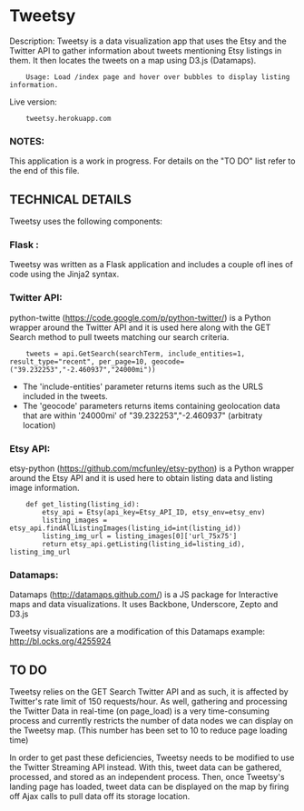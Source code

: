 Tweetsy
=======

Description: Tweetsy is a data visualization app that uses the Etsy and the Twitter API to gather information about tweets 
mentioning Etsy listings in them. It then locates the tweets on a map using D3.js (Datamaps).

        Usage: Load /index page and hover over bubbles to display listing information.

Live version: 

        tweetsy.herokuapp.com

### NOTES: 

This application is a work in progress. For details on the "TO DO" list refer to the end of this file.

TECHNICAL DETAILS
-------

Tweetsy uses the following components:

### Flask :
Tweetsy was written as a Flask application and includes a couple ofl ines of code using the Jinja2 syntax.

### Twitter API:   
python-twitte (https://code.google.com/p/python-twitter/) is a Python wrapper around the Twitter API and it is used
here along with the GET Search method to pull tweets matching our search criteria.
		
		tweets = api.GetSearch(searchTerm, include_entities=1, result_type="recent", per_page=10, geocode=("39.232253","-2.460937","24000mi"))

- The 'include-entities' parameter returns items such as the URLS included in the tweets.
- The 'geocode' parameters returns items containing geolocation data that are within '24000mi' of "39.232253","-2.460937" (arbitraty location)
	   
### Etsy API:
etsy-python (https://github.com/mcfunley/etsy-python) is a Python wrapper around the Etsy API and it is used here
to obtain listing data and listing image information.

	    def get_listing(listing_id):
            etsy_api = Etsy(api_key=Etsy_API_ID, etsy_env=etsy_env)
            listing_images = etsy_api.findAllListingImages(listing_id=int(listing_id)) 
            listing_img_url = listing_images[0]['url_75x75']
            return etsy_api.getListing(listing_id=listing_id), listing_img_url

### Datamaps:
Datamaps (http://datamaps.github.com/) is a JS package for Interactive maps and data visualizations. It uses Backbone, Underscore, Zepto and
D3.js

Tweetsy visualizations are a modification of this Datamaps example: http://bl.ocks.org/4255924
		

TO DO
-------

Tweetsy relies on the GET Search Twitter API and as such, it is affected by Twitter's rate limit of 150 requests/hour.
As well, gathering and processing the Twitter Data in real-time (on page_load) is a very time-consuming process and currently restricts
the number of data nodes we can display on the Tweetsy map. (This number has been set to 10 to reduce page loading time)

In order to get past these deficiencies, Tweetsy needs to be modified to use the Twitter Streaming API instead. 
With this, tweet data can be gathered, processed, and stored as an independent process. Then, once Tweetsy's landing page has loaded,
tweet data can be displayed on the map by firing off Ajax calls to pull data off its storage location.
